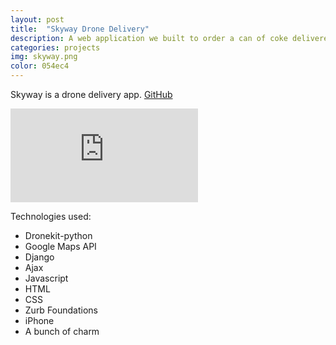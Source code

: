 ```yaml
---
layout: post
title:  "Skyway Drone Delivery"
description: A web application we built to order a can of coke delivered to the ski hill
categories: projects
img: skyway.png
color: 054ec4
---
```


Skyway is a drone delivery app. 
<a class="github-button" href="https://github.com/altmbr/skyway">GitHub</a>
<script async defer src="https://buttons.github.io/buttons.js"></script>

<iframe
  class="video"
  src="https://www.youtube.com/embed/uqqXFNAHaF8"
  frameborder="0"
  allowfullscreen>
</iframe>


Technologies used:
* Dronekit-python
* Google Maps API
* Django
* Ajax
* Javascript
* HTML
* CSS
* Zurb Foundations
* iPhone
* A bunch of charm